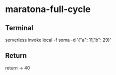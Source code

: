 # maratona-full-cycle

## Terminal
serverless invoke local -f soma -d '{"a": 11,"b": 29}'

## Return
return -> 40
